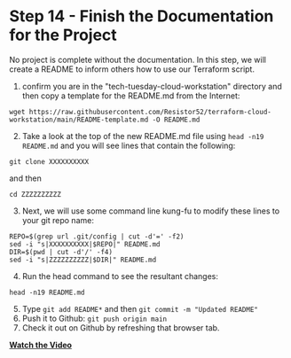 # Step 14 - Finish the Documentation for the Project

No project is complete without the documentation. In this step, we will create a README
to inform others how to use our Terraform script.

1. confirm you are in the "tech-tuesday-cloud-workstation" directory and then copy
a template for the README.md from the Internet:

```
wget https://raw.githubusercontent.com/Resistor52/terraform-cloud-workstation/main/README-template.md -O README.md
```

2. Take a look at the top of the new README.md file using `head -n19 README.md` and you
will see lines that contain the following:

```
git clone XXXXXXXXXX
```
and then

```
cd ZZZZZZZZZZ
```

3. Next, we will use some command line kung-fu to modify these lines to your git repo name:

```
REPO=$(grep url .git/config | cut -d'=' -f2)
sed -i "s|XXXXXXXXXX|$REPO|" README.md
DIR=$(pwd | cut -d'/' -f4)
sed -i "s|ZZZZZZZZZZ|$DIR|" README.md
```

4. Run the head command to see the resultant changes:

```
head -n19 README.md
```

5. Type `git add README*` and then `git commit -m "Updated README"`
6. Push it to Github: `git push origin main`
7. Check it out on Github by refreshing that browser tab.


**[Watch the Video](https://youtu.be/CY5uZ2sbZI0)**
